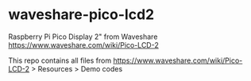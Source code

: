 # waveshare-pico-lcd2
Raspberry Pi Pico Display 2" from Waveshare https://www.waveshare.com/wiki/Pico-LCD-2

This repo contains all files from https://www.waveshare.com/wiki/Pico-LCD-2 > Resources > Demo codes

